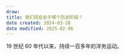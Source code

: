 ```yaml
---
draw:
title: 我们现在处于哪个历史阶段？
date created: 2024-03-28
date modified: 2025-02-06
---
```


19 世纪 60 年代以来，持续一百多年的洋务运动。

<!-- more -->
